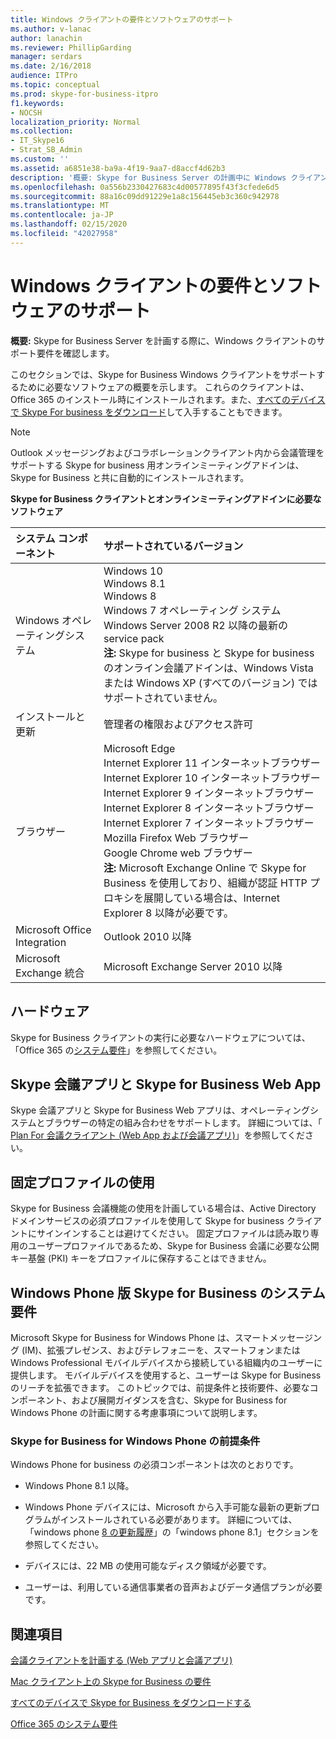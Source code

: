 ```yaml
---
title: Windows クライアントの要件とソフトウェアのサポート
ms.author: v-lanac
author: lanachin
ms.reviewer: PhillipGarding
manager: serdars
ms.date: 2/16/2018
audience: ITPro
ms.topic: conceptual
ms.prod: skype-for-business-itpro
f1.keywords:
- NOCSH
localization_priority: Normal
ms.collection:
- IT_Skype16
- Strat_SB_Admin
ms.custom: ''
ms.assetid: a6851e38-ba9a-4f19-9aa7-d8accf4d62b3
description: '概要: Skype for Business Server の計画中に Windows クライアントのサポート要件を確認します。'
ms.openlocfilehash: 0a556b2330427683c4d00577895f43f3cfede6d5
ms.sourcegitcommit: 88a16c09dd91229e1a8c156445eb3c360c942978
ms.translationtype: MT
ms.contentlocale: ja-JP
ms.lasthandoff: 02/15/2020
ms.locfileid: "42027958"
---
```

# <a name="windows-client-requirements-and-software-support"></a>Windows クライアントの要件とソフトウェアのサポート
 
**概要:** Skype for Business Server を計画する際に、Windows クライアントのサポート要件を確認します。
  
このセクションでは、Skype for Business Windows クライアントをサポートするために必要なソフトウェアの概要を示します。  これらのクライアントは、Office 365 のインストール時にインストールされます。また、[すべてのデバイスで Skype For business をダウンロード](https://products.office.com/skype-for-business/download-app?tab=tabs-3)して入手することもできます。
  
> [!NOTE]
> Outlook メッセージングおよびコラボレーションクライアント内から会議管理をサポートする Skype for business 用オンラインミーティングアドインは、Skype for Business と共に自動的にインストールされます。 
  
**Skype for Business クライアントとオンラインミーティングアドインに必要なソフトウェア**

|**システム コンポーネント**|**サポートされているバージョン**|
|:-----|:-----|
|Windows オペレーティングシステム  <br/> |Windows 10  <br/> Windows 8.1  <br/> Windows 8  <br/> Windows 7 オペレーティング システム  <br/> Windows Server 2008 R2 以降の最新の service pack  <br/> **注:** Skype for business と Skype for business のオンライン会議アドインは、Windows Vista または Windows XP (すべてのバージョン) ではサポートされていません。 <br/> |
|インストールと更新  <br/> |管理者の権限およびアクセス許可  <br/> |
|ブラウザー  <br/> |Microsoft Edge  <br/> Internet Explorer 11 インターネットブラウザー  <br/>  Internet Explorer 10 インターネットブラウザー <br/> Internet Explorer 9 インターネットブラウザー  <br/> Internet Explorer 8 インターネットブラウザー  <br/> Internet Explorer 7 インターネットブラウザー  <br/> Mozilla Firefox Web ブラウザー  <br/>  Google Chrome web ブラウザー  <br/>**注:** Microsoft Exchange Online で Skype for Business を使用しており、組織が認証 HTTP プロキシを展開している場合は、Internet Explorer 8 以降が必要です。           |
|Microsoft Office Integration  <br/> | Outlook 2010 以降 |
|Microsoft Exchange 統合  <br/> | Microsoft Exchange Server 2010 以降  | 
   
## <a name="hardware"></a>ハードウェア

Skype for Business クライアントの実行に必要なハードウェアについては、「Office 365 の[システム要件](https://products.office.com/office-system-requirements)」を参照してください。
  
## <a name="skype-meetings-app-and-skype-for-business-web-app"></a>Skype 会議アプリと Skype for Business Web App 

Skype 会議アプリと Skype for Business Web アプリは、オペレーティングシステムとブラウザーの特定の組み合わせをサポートします。 詳細については、「 [Plan For 会議クライアント (Web App および会議アプリ)](meetings-clients.md)」を参照してください。 
  
## <a name="using-mandatory-profiles"></a>固定プロファイルの使用

Skype for Business 会議機能の使用を計画している場合は、Active Directory ドメインサービスの必須プロファイルを使用して Skype for business クライアントにサインインすることは避けてください。 固定プロファイルは読み取り専用のユーザープロファイルであるため、Skype for Business 会議に必要な公開キー基盤 (PKI) キーをプロファイルに保存することはできません。 
  
## <a name="system-requirements-for-skype-for-business-for-windows-phone"></a>Windows Phone 版 Skype for Business のシステム要件
 
 
Microsoft Skype for Business for Windows Phone は、スマートメッセージング (IM)、拡張プレゼンス、およびテレフォニーを、スマートフォンまたは Windows Professional モバイルデバイスから接続している組織内のユーザーに提供します。 モバイルデバイスを使用すると、ユーザーは Skype for Business のリーチを拡張できます。 このトピックでは、前提条件と技術要件、必要なコンポーネント、および展開ガイダンスを含む、Skype for Business for Windows Phone の計画に関する考慮事項について説明します。
  
### <a name="skype-for-business-for-windows-phone-prerequisites"></a>Skype for Business for Windows Phone の前提条件

Windows Phone for business の必須コンポーネントは次のとおりです。
  
- Windows Phone 8.1 以降。
    
- Windows Phone デバイスには、Microsoft から入手可能な最新の更新プログラムがインストールされている必要があります。 詳細については、「windows phone [8 の更新履歴](https://go.microsoft.com/fwlink/p/?LinkID=281961)」の「windows phone 8.1」セクションを参照してください。
    
- デバイスには、22 MB の使用可能なディスク領域が必要です。
    
- ユーザーは、利用している通信事業者の音声およびデータ通信プランが必要です。


## <a name="see-also"></a>関連項目

[会議クライアントを計画する (Web アプリと会議アプリ)](meetings-clients.md)
  
[Mac クライアント上の Skype for Business の要件](mac-requirements.md)

[すべてのデバイスで Skype for Business をダウンロードする](https://products.office.com/skype-for-business/download-app?tab=tabs-3)
  
[Office 365 のシステム要件](https://products.office.com/office-system-requirements)
